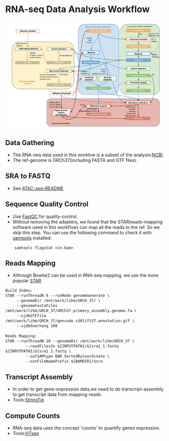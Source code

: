 # RNA-seq Data Analysis Workflow

![workflow](figs/workflow.png)

## Data Gathering
* The RNA-seq data used in this worklow is a subset of the analysis:[NCBI](https://www.ncbi.nlm.nih.gov/pmc/articles/PMC5042844/).
* The ref-genome is GRCh37(including FASTA and GTF files).

## SRA to FASTQ
* See [ATAC-seq-README](https://github.com/Bocabbage/Bioinfo-sh/blob/master/atac_seq/README.md)

## Sequence Quality Control

* Use [FastQC](https://www.bioinformatics.babraham.ac.uk/projects/fastqc/) for quality-control.
* Without removing the adapters, we found that the STAR(reads-mapping software used in this workflow) can map all the reads to the ref. So we skip this step. You can use the following command to check it with [samtools](https://github.com/samtools/samtools) installed:
```
    samtools flagstat <in.bam>
```

## Reads Mapping

* Although Bowtie2 can be used in RNA-seq mapping, we use the more popular [STAR](https://github.com/alexdobin/STAR)

```
Build Index:
STAR --runThreadN 6 --runMode genomeGenerate \
     --genomeDir /mnt/work/lihm/GRCH_37/ \
     --genomeFastaFiles /mnt/work/lihm/GRCH_37/GRCh37.primary_assembly.genome.fa \
     --sjdbGTFfile /mnt/work/lihm/GRCH_37/gencode.v30lift37.annotation.gtf \
     --sjdbOverhang 100

Reads Mapping:
STAR --runThreadN 20 --genomeDir /mnt/work/lihm/GRCH_37 \
         --readFilesIn ${INPUTPATH}/${sra}_1.fastq ${INPUTPATH}/${sra}_2.fastq \
         --outSAMtype BAM SortedByCoordinate \
         --outFileNamePrefix ${BAMDIR}/$sra
```

## Transcript Assembly

* In order to get gene-expression data,we need to do transcript-assembly to get transcript data from mapping-reads.
* Tools:[StringTie](https://ccb.jhu.edu/software/stringtie/)

## Compute Counts

* RNA-seq data uses the concept 'counts' to quantify genes expression.
* Tools:[HTseq](https://htseq.readthedocs.io/en/release_0.11.1/)

